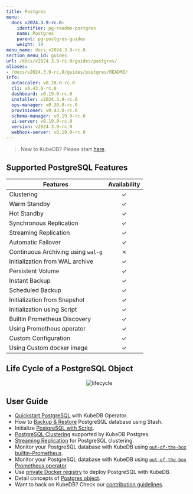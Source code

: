 ```yaml
---
title: Postgres
menu:
  docs_v2024.3.9-rc.0:
    identifier: pg-readme-postgres
    name: Postgres
    parent: pg-postgres-guides
    weight: 10
menu_name: docs_v2024.3.9-rc.0
section_menu_id: guides
url: /docs/v2024.3.9-rc.0/guides/postgres/
aliases:
- /docs/v2024.3.9-rc.0/guides/postgres/README/
info:
  autoscaler: v0.28.0-rc.0
  cli: v0.43.0-rc.0
  dashboard: v0.19.0-rc.0
  installer: v2024.3.9-rc.0
  ops-manager: v0.30.0-rc.0
  provisioner: v0.43.0-rc.0
  schema-manager: v0.19.0-rc.0
  ui-server: v0.19.0-rc.0
  version: v2024.3.9-rc.0
  webhook-server: v0.19.0-rc.0
---
```


> New to KubeDB? Please start [here](/docs/v2024.3.9-rc.0/README).

## Supported PostgreSQL Features

| Features                           | Availability |
| ---------------------------------- |:------------:|
| Clustering                         |   &#10003;   |
| Warm Standby                       |   &#10003;   |
| Hot Standby                        |   &#10003;   |
| Synchronous Replication            |   &#10003;   |
| Streaming Replication              |   &#10003;   |
| Automatic Failover                 |   &#10003;   |
| Continuous Archiving using `wal-g` |   &#10007;   |
| Initialization from WAL archive    |   &#10003;   |
| Persistent Volume                  |   &#10003;   |
| Instant Backup                     |   &#10003;   |
| Scheduled Backup                   |   &#10003;   |
| Initialization from Snapshot       |   &#10003;   |
| Initialization using Script        |   &#10003;   |
| Builtin Prometheus Discovery       |   &#10003;   |
| Using Prometheus operator          |   &#10003;   |
| Custom Configuration               |   &#10003;   |
| Using Custom docker image          |   &#10003;   |

## Life Cycle of a PostgreSQL Object

<p align="center">
  <img alt="lifecycle"  src="/docs/v2024.3.9-rc.0/images/postgres/lifecycle.png">
</p>

## User Guide

- [Quickstart PostgreSQL](/docs/v2024.3.9-rc.0/guides/postgres/quickstart/quickstart) with KubeDB Operator.
- How to [Backup & Restore](/docs/v2024.3.9-rc.0/guides/postgres/backup/overview/) PostgreSQL database using Stash.
- Initialize [PostgreSQL with Script](/docs/v2024.3.9-rc.0/guides/postgres/initialization/script_source).
- [PostgreSQL Clustering](/docs/v2024.3.9-rc.0/guides/postgres/clustering/ha_cluster) supported by KubeDB Postgres.
- [Streaming Replication](/docs/v2024.3.9-rc.0/guides/postgres/clustering/streaming_replication) for PostgreSQL clustering.
- Monitor your PostgreSQL database with KubeDB using [`out-of-the-box` builtin-Prometheus](/docs/v2024.3.9-rc.0/guides/postgres/monitoring/using-builtin-prometheus).
- Monitor your PostgreSQL database with KubeDB using [`out-of-the-box` Prometheus operator](/docs/v2024.3.9-rc.0/guides/postgres/monitoring/using-prometheus-operator).
- Use [private Docker registry](/docs/v2024.3.9-rc.0/guides/postgres/private-registry/using-private-registry) to deploy PostgreSQL with KubeDB.
- Detail concepts of [Postgres object](/docs/v2024.3.9-rc.0/guides/postgres/concepts/postgres).
- Want to hack on KubeDB? Check our [contribution guidelines](/docs/v2024.3.9-rc.0/CONTRIBUTING).
